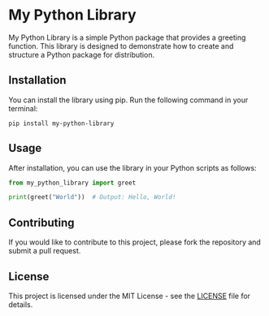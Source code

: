 # My Python Library

My Python Library is a simple Python package that provides a greeting function. This library is designed to demonstrate how to create and structure a Python package for distribution.

## Installation

You can install the library using pip. Run the following command in your terminal:

```
pip install my-python-library
```

## Usage

After installation, you can use the library in your Python scripts as follows:

```python
from my_python_library import greet

print(greet("World"))  # Output: Hello, World!
```

## Contributing

If you would like to contribute to this project, please fork the repository and submit a pull request.

## License

This project is licensed under the MIT License - see the [LICENSE](LICENSE) file for details.